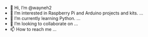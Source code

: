 - 👋 Hi, I’m @wayneh2
- 👀 I’m interested in Raspberry Pi and Arduino projects and kits. ...
- 🌱 I’m currently learning Python. ...
- 💞️ I’m looking to collaborate on ...
- 📫 How to reach me ...

<!---
wayneh2/wayneh2 is a ✨ special ✨ repository because its `README.md` (this file) appears on your GitHub profile.
You can click the Preview link to take a look at your changes.
--->
